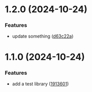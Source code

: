 

# 1.2.0 (2024-10-24)


### Features

* update something ([d63c22a](https://github.com/murage-poc/kala/commit/d63c22a49a04d24aacca9b09aa1b5b6bc8fbae65))

# 1.1.0 (2024-10-24)


### Features

* add a test library ([1913601](https://github.com/murage-poc/kala/commit/191360171a495a82fe978b672673f4bc30843169))
